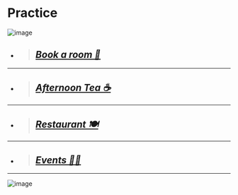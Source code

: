 # Practice

![image](https://github.com/Botleigh-Grange/Practice/assets/151997230/353d23b5-de75-4f6e-aca3-d2d04f431d9d)





+ > ## [***Book a room  📌***](https://www.booking.com/hotel/gb/botleigh-grange-and-spa.en-gb.html)
____
+ > ## [***Afternoon Tea ☕***](https://botleigh-grange.github.io/Afternoon-Tea/) 
____
+ > ## [***Restaurant 🍽️***](https://botleigh-grange.github.io/Lunch-Dinner/)
____
+ > ## [***Events 🎉📅***](https://botleigh-grange.github.io/Upcoming-events/) 
_____

![image](https://github.com/Botleigh-Grange/Practice/assets/151997230/62ce2512-aa20-4861-a190-a41b4c174a7e)


